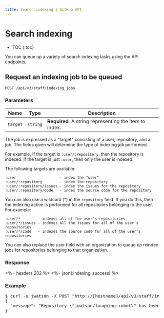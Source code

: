 ```yaml
---
title: Search indexing | GitHub API
---
```


# Search indexing

* TOC
{:toc}

You can queue up a variety of search indexing tasks using the API endpoints.

## Request an indexing job to be queued

    POST /api/v3/staff/indexing_jobs


### Parameters

Name | Type | Description
-----|------|--------------
`target`|`string` | **Required**. A string representing the item to index.

The job is expressed as a "target" consisting of a user, repository, and a job. The fields given will determine the type of indexing job performed.

For example, if the target is `:user/:repository`, then the repository is indexed. If the target is just `:user`, then only the user is indexed.

The following targets are available:

    :user                    - index the "user"
    :user/:repository        - index the repository
    :user/:repository/issues - index the issues for the repository
    :user/:repository/code   - index the source code for the repository

You can also use a wildcard (*) in the `repository` field. If you do this, then the indexing action is performed for all repositories belonging to the user. For example:

    :user/*        - indexes all of the user's repositories
    :user/*/issues - indexes all the issues for all of the user's repositories
    :user/*/code   - indexes the source code for all of the user's repositories

You can also replace the user field with an organization to queue up reindex jobs for repositories belonging to that organization.

### Response

<%= headers 202 %>
<%= json(:indexing_success)  %>


### Example

<pre class="terminal">
$ curl -u jwatson -X POST "http://[hostname]/api/v3/staff/indexing_jobs?target=jwatson%2Flaughing-robot"
{
  "message": "Repository \"jwatson/laughing-robot\" has been added to the indexing queue"
}
</pre>
